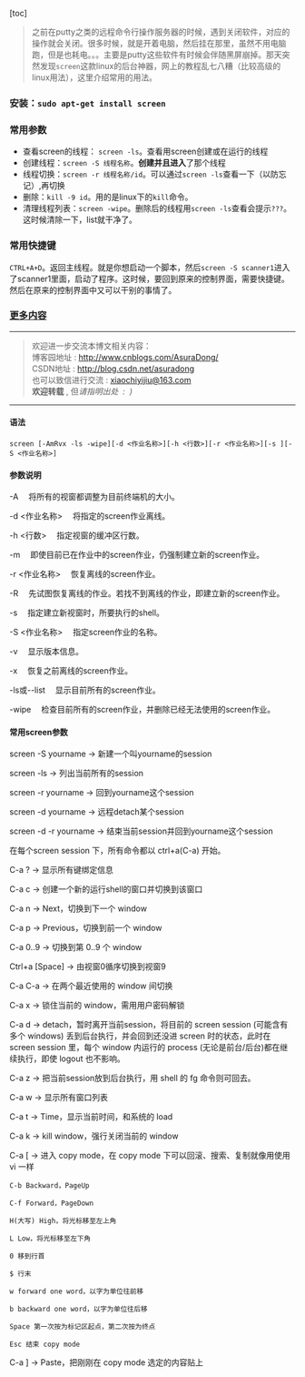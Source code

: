 [toc]

> 之前在putty之类的远程命令行操作服务器的时候，遇到关闭软件，对应的操作就会关闭。很多时候，就是开着电脑，然后挂在那里，虽然不用电脑跑，但是也耗电。。。主要是putty这些软件有时候会伴随黑屏崩掉。那天突然发现`screen`这款linux的后台神器，网上的教程乱七八糟（比较高级的linux用法），这里介绍常用的用法。

### 安装：`sudo apt-get install screen`

### 常用参数
- 查看screen的线程： `screen -ls`。查看用screen创建或在运行的线程
- 创建线程：`screen -S 线程名称`。**创建并且进入**了那个线程
- 线程切换：`screen -r 线程名称/id`。可以通过`screen -ls`查看一下（以防忘记）,再切换
- 删除：`kill -9 id`。用的是linux下的`kill`命令。
- 清理线程列表：`screen -wipe`。删除后的线程用`screen -ls`查看会提示`???`。这时候清除一下，list就干净了。

### 常用快捷键
`CTRL+A+D`。返回主线程。就是你想启动一个脚本，然后`screen -S scanner1`进入了scanner1里面，启动了程序。这时候，要回到原来的控制界面，需要快捷键。然后在原来的控制界面中又可以干别的事情了。

### **[更多内容](http://www.cnblogs.com/mchina/archive/2013/01/30/2880680.html)**

***

> 欢迎进一步交流本博文相关内容：<br>
博客园地址 : <http://www.cnblogs.com/AsuraDong/><br>
CSDN地址 : <http://blog.csdn.net/asuradong><br>
也可以致信进行交流 : <xiaochiyijiu@163.com> <br>
**欢迎转载** , 但*请指明出处 &nbsp;:&nbsp;&nbsp;)*

***


#### 语法

`screen [-AmRvx -ls -wipe][-d <作业名称>][-h <行数>][-r <作业名称>][-s ][-S <作业名称>]`

#### 参数说明

-A 　将所有的视窗都调整为目前终端机的大小。

-d <作业名称> 　将指定的screen作业离线。

-h <行数> 　指定视窗的缓冲区行数。

-m 　即使目前已在作业中的screen作业，仍强制建立新的screen作业。

-r <作业名称> 　恢复离线的screen作业。

-R 　先试图恢复离线的作业。若找不到离线的作业，即建立新的screen作业。

-s 　指定建立新视窗时，所要执行的shell。

-S <作业名称> 　指定screen作业的名称。

-v 　显示版本信息。

-x 　恢复之前离线的screen作业。

-ls或--list 　显示目前所有的screen作业。

-wipe 　检查目前所有的screen作业，并删除已经无法使用的screen作业。

#### 常用screen参数

screen -S yourname -> 新建一个叫yourname的session

screen -ls -> 列出当前所有的session

screen -r yourname -> 回到yourname这个session

screen -d yourname -> 远程detach某个session

screen -d -r yourname -> 结束当前session并回到yourname这个session

在每个screen session 下，所有命令都以 ctrl+a(C-a) 开始。

C-a ? -> 显示所有键绑定信息

C-a c -> 创建一个新的运行shell的窗口并切换到该窗口

C-a n -> Next，切换到下一个 window 

C-a p -> Previous，切换到前一个 window 

C-a 0..9 -> 切换到第 0..9 个 window

Ctrl+a [Space] -> 由视窗0循序切换到视窗9

C-a C-a -> 在两个最近使用的 window 间切换 

C-a x -> 锁住当前的 window，需用用户密码解锁

C-a d -> detach，暂时离开当前session，将目前的 screen session (可能含有多个 windows) 丢到后台执行，并会回到还没进 screen 时的状态，此时在 screen session 里，每个 window 内运行的 process (无论是前台/后台)都在继续执行，即使 logout 也不影响。 

C-a z -> 把当前session放到后台执行，用 shell 的 fg 命令则可回去。

C-a w -> 显示所有窗口列表

C-a t -> Time，显示当前时间，和系统的 load 

C-a k -> kill window，强行关闭当前的 window

C-a [ -> 进入 copy mode，在 copy mode 下可以回滚、搜索、复制就像用使用 vi 一样

    C-b Backward，PageUp 

    C-f Forward，PageDown 

    H(大写) High，将光标移至左上角 

    L Low，将光标移至左下角 

    0 移到行首 

    $ 行末 

    w forward one word，以字为单位往前移 

    b backward one word，以字为单位往后移 

    Space 第一次按为标记区起点，第二次按为终点 

    Esc 结束 copy mode 

C-a ] -> Paste，把刚刚在 copy mode 选定的内容贴上
